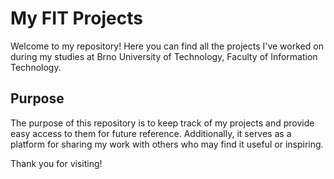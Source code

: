 # My FIT Projects

Welcome to my repository! Here you can find all the projects I've worked on during my studies at Brno University of Technology, Faculty of Information Technology.

## Purpose
The purpose of this repository is to keep track of my projects and provide easy access to them for future reference. Additionally, it serves as a platform for sharing my work with others who may find it useful or inspiring.

Thank you for visiting!
